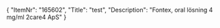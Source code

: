 {
  "ItemNr": "165602",
  "Title": "test",
  "Description": "Fontex, oral lösning 4 mg/ml 2care4 ApS"
}